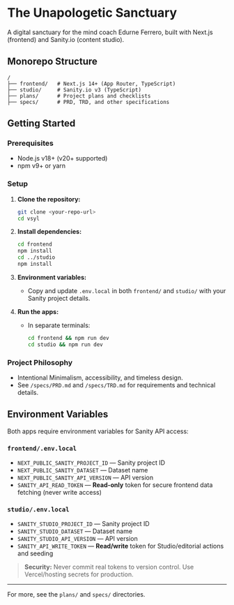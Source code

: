 # The Unapologetic Sanctuary

A digital sanctuary for the mind coach Edurne Ferrero, built with Next.js (frontend) and Sanity.io (content studio).

## Monorepo Structure

```
/
├── frontend/   # Next.js 14+ (App Router, TypeScript)
├── studio/     # Sanity.io v3 (TypeScript)
├── plans/      # Project plans and checklists
├── specs/      # PRD, TRD, and other specifications
```

## Getting Started

### Prerequisites

- Node.js v18+ (v20+ supported)
- npm v9+ or yarn

### Setup

1. **Clone the repository:**
   ```bash
   git clone <your-repo-url>
   cd vsyl
   ```

2. **Install dependencies:**
   ```bash
   cd frontend
   npm install
   cd ../studio
   npm install
   ```

3. **Environment variables:**
   - Copy and update `.env.local` in both `frontend/` and `studio/` with your Sanity project details.

4. **Run the apps:**
   - In separate terminals:
     ```bash
     cd frontend && npm run dev
     cd studio && npm run dev
     ```

### Project Philosophy

- Intentional Minimalism, accessibility, and timeless design.
- See `/specs/PRD.md` and `/specs/TRD.md` for requirements and technical details.

## Environment Variables

Both apps require environment variables for Sanity API access:

### `frontend/.env.local`
- `NEXT_PUBLIC_SANITY_PROJECT_ID` — Sanity project ID
- `NEXT_PUBLIC_SANITY_DATASET` — Dataset name
- `NEXT_PUBLIC_SANITY_API_VERSION` — API version
- `SANITY_API_READ_TOKEN` — **Read-only** token for secure frontend data fetching (never write access)

### `studio/.env.local`
- `SANITY_STUDIO_PROJECT_ID` — Sanity project ID
- `SANITY_STUDIO_DATASET` — Dataset name
- `SANITY_STUDIO_API_VERSION` — API version
- `SANITY_API_WRITE_TOKEN` — **Read/write** token for Studio/editorial actions and seeding

> **Security:** Never commit real tokens to version control. Use Vercel/hosting secrets for production.

---

For more, see the `plans/` and `specs/` directories.
